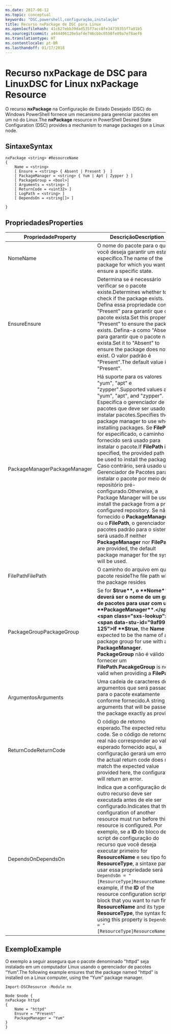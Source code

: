 ```yaml
---
ms.date: 2017-06-12
ms.topic: conceptual
keywords: "DSC,powershell,configuração,instalação"
title: Recurso nxPackage de DSC para Linux
ms.openlocfilehash: 41c627ebb39dad535f7acc8fe34739355f7a81b5
ms.sourcegitcommit: a444406120e5af4e746cbbc0558fe89a7e78aef6
ms.translationtype: HT
ms.contentlocale: pt-BR
ms.lasthandoff: 01/17/2018
---
```

# <a name="dsc-for-linux-nxpackage-resource"></a><span data-ttu-id="9af99-103">Recurso nxPackage de DSC para Linux</span><span class="sxs-lookup"><span data-stu-id="9af99-103">DSC for Linux nxPackage Resource</span></span>

<span data-ttu-id="9af99-104">O recurso **nxPackage** na Configuração de Estado Desejado (DSC) do Windows PowerShell fornece um mecanismo para gerenciar pacotes em um nó do Linux.</span><span class="sxs-lookup"><span data-stu-id="9af99-104">The **nxPackage** resource in PowerShell Desired State Configuration (DSC) provides a mechanism to manage packages on a Linux node.</span></span>

## <a name="syntax"></a><span data-ttu-id="9af99-105">Sintaxe</span><span class="sxs-lookup"><span data-stu-id="9af99-105">Syntax</span></span>

```
nxPackage <string> #ResourceName
{
    Name = <string>
    [ Ensure = <string> { Absent | Present }  ]
    [ PackageManager = <string> { Yum | Apt | Zypper } ]
    [ PackageGroup = <bool>]
    [ Arguments = <string> ]
    [ ReturnCode = <uint32> ]
    [ LogPath = <string> ]
    [ DependsOn = <string[]> ]
    
}
```

## <a name="properties"></a><span data-ttu-id="9af99-106">Propriedades</span><span class="sxs-lookup"><span data-stu-id="9af99-106">Properties</span></span>

|  <span data-ttu-id="9af99-107">Propriedade</span><span class="sxs-lookup"><span data-stu-id="9af99-107">Property</span></span> |  <span data-ttu-id="9af99-108">Descrição</span><span class="sxs-lookup"><span data-stu-id="9af99-108">Description</span></span> | 
|---|---|
| <span data-ttu-id="9af99-109">Nome</span><span class="sxs-lookup"><span data-stu-id="9af99-109">Name</span></span>| <span data-ttu-id="9af99-110">O nome do pacote para o qual você deseja garantir um estado específico.</span><span class="sxs-lookup"><span data-stu-id="9af99-110">The name of the package for which you want to ensure a specific state.</span></span>| 
| <span data-ttu-id="9af99-111">Ensure</span><span class="sxs-lookup"><span data-stu-id="9af99-111">Ensure</span></span>| <span data-ttu-id="9af99-112">Determina se é necessário verificar se o pacote existe.</span><span class="sxs-lookup"><span data-stu-id="9af99-112">Determines whether to check if the package exists.</span></span> <span data-ttu-id="9af99-113">Defina essa propriedade como "Present" para garantir que o pacote exista.</span><span class="sxs-lookup"><span data-stu-id="9af99-113">Set this property to "Present" to ensure the package exists.</span></span> <span data-ttu-id="9af99-114">Defina-a como "Absent" para garantir que o pacote não exista.</span><span class="sxs-lookup"><span data-stu-id="9af99-114">Set it to "Absent" to ensure the package does not exist.</span></span> <span data-ttu-id="9af99-115">O valor padrão é "Present".</span><span class="sxs-lookup"><span data-stu-id="9af99-115">The default value is "Present".</span></span>|  
| <span data-ttu-id="9af99-116">PackageManager</span><span class="sxs-lookup"><span data-stu-id="9af99-116">PackageManager</span></span>| <span data-ttu-id="9af99-117">Há suporte para os valores "yum", "apt" e "zypper".</span><span class="sxs-lookup"><span data-stu-id="9af99-117">Supported values are "yum", "apt", and "zypper".</span></span> <span data-ttu-id="9af99-118">Especifica o gerenciador de pacotes que deve ser usado ao instalar pacotes.</span><span class="sxs-lookup"><span data-stu-id="9af99-118">Specifies the package manager to use when installing packages.</span></span> <span data-ttu-id="9af99-119">Se **FilePath** for especificado, o caminho fornecido será usado para instalar o pacote.</span><span class="sxs-lookup"><span data-stu-id="9af99-119">If **FilePath** is specified, the provided path will be used to install the package.</span></span> <span data-ttu-id="9af99-120">Caso contrário, será usado um Gerenciador de Pacotes para instalar o pacote por meio de um repositório pré-configurado.</span><span class="sxs-lookup"><span data-stu-id="9af99-120">Otherwise, a Package Manager will be used to install the package from a pre-configured repository.</span></span> <span data-ttu-id="9af99-121">Se não for fornecido o **PackageManager** ou o **FilePath**, o gerenciador de pacotes padrão para o sistema será usado.</span><span class="sxs-lookup"><span data-stu-id="9af99-121">If neither **PackageManager** nor **FilePath** are provided, the default package manager for the system will be used.</span></span>| 
| <span data-ttu-id="9af99-122">FilePath</span><span class="sxs-lookup"><span data-stu-id="9af99-122">FilePath</span></span>| <span data-ttu-id="9af99-123">O caminho do arquivo em que o pacote reside</span><span class="sxs-lookup"><span data-stu-id="9af99-123">The file path where the package resides</span></span>| 
| <span data-ttu-id="9af99-124">PackageGroup</span><span class="sxs-lookup"><span data-stu-id="9af99-124">PackageGroup</span></span>| <span data-ttu-id="9af99-125">Se for **$true**, o **Nome** deverá ser o nome de um grupo de pacotes para usar com um **PackageManager**.</span><span class="sxs-lookup"><span data-stu-id="9af99-125">If **$true**, the **Name** is expected to be the name of a package group for use with a **PackageManager**.</span></span> <span data-ttu-id="9af99-126">**PackageGroup** não é válido ao fornecer um **FilePath**.</span><span class="sxs-lookup"><span data-stu-id="9af99-126">**PacakgeGroup** is not valid when providing a **FilePath**.</span></span>| 
| <span data-ttu-id="9af99-127">Argumentos</span><span class="sxs-lookup"><span data-stu-id="9af99-127">Arguments</span></span>| <span data-ttu-id="9af99-128">Uma cadeia de caracteres de argumentos que será passada para o pacote exatamente conforme fornecido.</span><span class="sxs-lookup"><span data-stu-id="9af99-128">A string of arguments that will be passed to the package exactly as provided.</span></span>| 
| <span data-ttu-id="9af99-129">ReturnCode</span><span class="sxs-lookup"><span data-stu-id="9af99-129">ReturnCode</span></span>| <span data-ttu-id="9af99-130">O código de retorno esperado.</span><span class="sxs-lookup"><span data-stu-id="9af99-130">The expected return code.</span></span> <span data-ttu-id="9af99-131">Se o código de retorno real não corresponder ao valor esperado fornecido aqui, a configuração gerará um erro.</span><span class="sxs-lookup"><span data-stu-id="9af99-131">If the actual return code does not match the expected value provided here, the configuration will return an error.</span></span>| 
| <span data-ttu-id="9af99-132">DependsOn</span><span class="sxs-lookup"><span data-stu-id="9af99-132">DependsOn</span></span> | <span data-ttu-id="9af99-133">Indica que a configuração de outro recurso deve ser executada antes de ele ser configurado.</span><span class="sxs-lookup"><span data-stu-id="9af99-133">Indicates that the configuration of another resource must run before this resource is configured.</span></span> <span data-ttu-id="9af99-134">Por exemplo, se a **ID** do bloco de script de configuração do recurso que você deseja executar primeiro for **ResourceName** e seu tipo for **ResourceType**, a sintaxe para usar essa propriedade será `DependsOn = "[ResourceType]ResourceName"`.</span><span class="sxs-lookup"><span data-stu-id="9af99-134">For example, if the **ID** of the resource configuration script block that you want to run first is **ResourceName** and its type is **ResourceType**, the syntax for using this property is `DependsOn = "[ResourceType]ResourceName"`.</span></span>| 

## <a name="example"></a><span data-ttu-id="9af99-135">Exemplo</span><span class="sxs-lookup"><span data-stu-id="9af99-135">Example</span></span>

<span data-ttu-id="9af99-136">O exemplo a seguir assegura que o pacote denominado "httpd" seja instalado em um computador Linux usando o gerenciador de pacotes “Yum”.</span><span class="sxs-lookup"><span data-stu-id="9af99-136">The following example ensures that the package named "httpd" is installed on a Linux computer, using the “Yum” package manager.</span></span>

```
Import-DSCResource -Module nx 

Node $node {
nxPackage httpd
{
    Name = "httpd"
    Ensure = "Present"
    PackageManager = "Yum"
}
}
```


